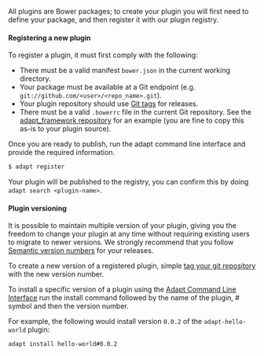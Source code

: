 All plugins are Bower packages; to create your plugin you will first need to define your package, and then register it with our plugin registry.

#### Registering a new plugin

To register a plugin, it must first comply with the following:
* There must be a valid manifest `bower.json` in the current working directory. 
* Your package must be available at a Git endpoint (e.g. `git://github.com/<user>/<repo_name>.git`).
* Your plugin repository should use [Git tags](https://git-scm.com/book/en/v2/Git-Basics-Tagging) for releases.
* There must be a valid `.bowerrc` file in the current Git repository. See the [adapt_framework repository](https://github.com/adaptlearning/adapt_framework/blob/master/.bowerrc) for an example (you are fine to copy this as-is to your plugin source).

Once you are ready to publish, run the adapt command line interface and provide the required information.

```bash
$ adapt register
```

Your plugin will be published to the registry, you can confirm this by doing `adapt search <plugin-name>`. 

#### Plugin versioning

It is possible to maintain multiple version of your plugin, giving you the freedom to change your plugin at any time without requiring existing users to migrate to newer versions. 
We strongly recommend that you follow [Semantic version numbers](//github.com/adaptlearning/adapt_framework/wiki/Semantic-Version-numbers) for your releases.

To create a new version of a registered plugin, simple [tag your git repository](http://git-scm.com/book/en/Git-Basics-Tagging) with the new version number.

To install a specific version of a plugin using the [Adapt Command Line Interface](//github.com/adaptlearning/adapt_framework/wiki/Adapt-Command-Line-Interface) run the install command followed by the name of the plugin, # symbol and then the version number.

For example, the following would install version `0.0.2` of the `adapt-hello-world` plugin:
```bash
adapt install hello-world#0.0.2
```